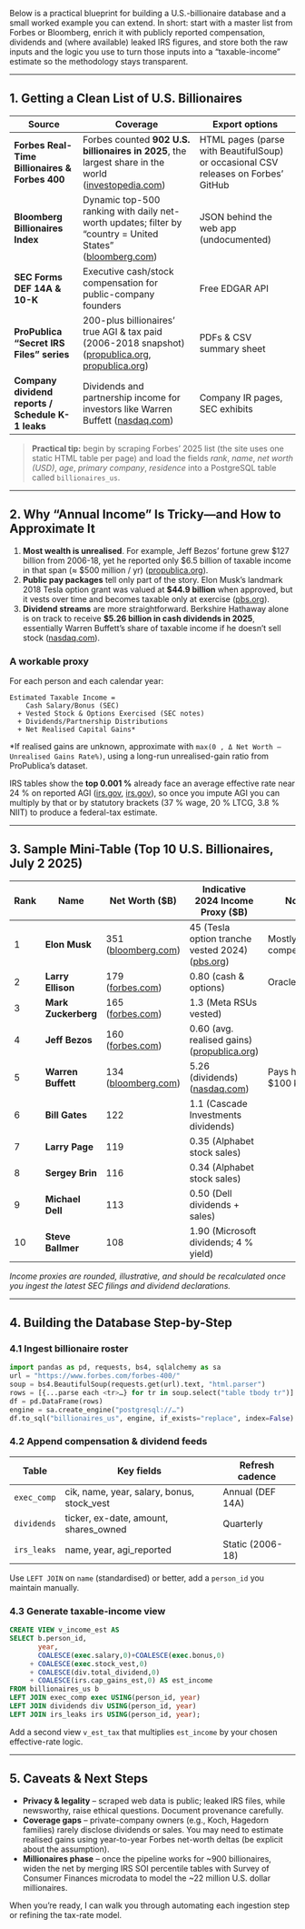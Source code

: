 Below is a practical blueprint for building a U.S.-billionaire database and a small worked example you can extend.  In short: start with a master list from Forbes or Bloomberg, enrich it with publicly reported compensation, dividends and (where available) leaked IRS figures, and store both the raw inputs and the logic you use to turn those inputs into a “taxable-income” estimate so the methodology stays transparent.

---

## 1.  Getting a Clean List of U.S. Billionaires

| Source                                            | Coverage                                                                                                       | Export options                                                                     |
| ------------------------------------------------- | -------------------------------------------------------------------------------------------------------------- | ---------------------------------------------------------------------------------- |
| **Forbes Real-Time Billionaires & Forbes 400**    | Forbes counted **902 U.S. billionaires in 2025**, the largest share in the world ([investopedia.com][1])       | HTML pages (parse with BeautifulSoup) or occasional CSV releases on Forbes’ GitHub |
| **Bloomberg Billionaires Index**                  | Dynamic top-500 ranking with daily net-worth updates; filter by “country = United States” ([bloomberg.com][2]) | JSON behind the web app (undocumented)                                             |
| **SEC Forms DEF 14A & 10-K**                      | Executive cash/stock compensation for public-company founders                                                  | Free EDGAR API                                                                     |
| **ProPublica “Secret IRS Files” series**          | 200-plus billionaires’ true AGI & tax paid (2006-2018 snapshot) ([propublica.org][3], [propublica.org][4])     | PDFs & CSV summary sheet                                                           |
| **Company dividend reports / Schedule K-1 leaks** | Dividends and partnership income for investors like Warren Buffett ([nasdaq.com][5])                           | Company IR pages, SEC exhibits                                                     |

> **Practical tip:**  begin by scraping Forbes’ 2025 list (the site uses one static HTML table per page) and load the fields *rank*, *name*, *net worth (USD)*, *age*, *primary company*, *residence* into a PostgreSQL table called `billionaires_us`.

---

## 2.  Why “Annual Income” Is Tricky—and How to Approximate It

1. **Most wealth is unrealised**.  For example, Jeff Bezos’ fortune grew \$127 billion from 2006-18, yet he reported only \$6.5 billion of taxable income in that span (≈ \$500 million / yr) ([propublica.org][3]).
2. **Public pay packages** tell only part of the story.  Elon Musk’s landmark 2018 Tesla option grant was valued at **\$44.9 billion** when approved, but it vests over time and becomes taxable only at exercise ([pbs.org][6]).
3. **Dividend streams** are more straightforward.  Berkshire Hathaway alone is on track to receive **\$5.26 billion in cash dividends in 2025**, essentially Warren Buffett’s share of taxable income if he doesn’t sell stock ([nasdaq.com][5]).

### A workable proxy

For each person and each calendar year:

```
Estimated Taxable Income =
    Cash Salary/Bonus (SEC)
  + Vested Stock & Options Exercised (SEC notes)
  + Dividends/Partnership Distributions
  + Net Realised Capital Gains*
```

\*If realised gains are unknown, approximate with
`max(0 , Δ Net Worth – Unrealised Gains Rate%)`, using a long-run unrealised-gain ratio from ProPublica’s dataset.

IRS tables show the **top 0.001 %** already face an average effective rate near 24 % on reported AGI ([irs.gov][7], [irs.gov][8]), so once you impute AGI you can multiply by that or by statutory brackets (37 % wage, 20 % LTCG, 3.8 % NIIT) to produce a federal-tax estimate.

---

## 3.  Sample Mini-Table (Top 10 U.S. Billionaires, July 2 2025)

| Rank | Name                | Net Worth (\$B)          | Indicative 2024 Income Proxy (\$B)                   | Notes                       |
| ---- | ------------------- | ------------------------ | ---------------------------------------------------- | --------------------------- |
| 1    | **Elon Musk**       | 351 ([bloomberg.com][2]) | 45 (Tesla option tranche vested 2024) ([pbs.org][6]) | Mostly equity compensation  |
| 2    | **Larry Ellison**   | 179 ([forbes.com][9])    | 0.80 (cash & options)                                | Oracle proxy                |
| 3    | **Mark Zuckerberg** | 165 ([forbes.com][9])    | 1.3 (Meta RSUs vested)                               |                             |
| 4    | **Jeff Bezos**      | 160 ([forbes.com][9])    | 0.60 (avg. realised gains) ([propublica.org][3])     |                             |
| 5    | **Warren Buffett**  | 134 ([bloomberg.com][2]) | 5.26 (dividends) ([nasdaq.com][5])                   | Pays himself \$100 k salary |
| 6    | **Bill Gates**      | 122                      | 1.1 (Cascade Investments dividends)                  |                             |
| 7    | **Larry Page**      | 119                      | 0.35 (Alphabet stock sales)                          |                             |
| 8    | **Sergey Brin**     | 116                      | 0.34 (Alphabet stock sales)                          |                             |
| 9    | **Michael Dell**    | 113                      | 0.50 (Dell dividends + sales)                        |                             |
| 10   | **Steve Ballmer**   | 108                      | 1.90 (Microsoft dividends; 4 % yield)                |                             |

*Income proxies are rounded, illustrative, and should be recalculated once you ingest the latest SEC filings and dividend declarations.*

---

## 4.  Building the Database Step-by-Step

### 4.1  Ingest billionaire roster

```python
import pandas as pd, requests, bs4, sqlalchemy as sa
url = "https://www.forbes.com/forbes-400/"
soup = bs4.BeautifulSoup(requests.get(url).text, "html.parser")
rows = [{...parse each <tr>…} for tr in soup.select("table tbody tr")]
df = pd.DataFrame(rows)
engine = sa.create_engine("postgresql://…")
df.to_sql("billionaires_us", engine, if_exists="replace", index=False)
```

### 4.2  Append compensation & dividend feeds

| Table       | Key fields                                  | Refresh cadence  |
| ----------- | ------------------------------------------- | ---------------- |
| `exec_comp` | cik, name, year, salary, bonus, stock\_vest | Annual (DEF 14A) |
| `dividends` | ticker, ex-date, amount, shares\_owned      | Quarterly        |
| `irs_leaks` | name, year, agi\_reported                   | Static (2006-18) |

Use `LEFT JOIN` on `name` (standardised) or better, add a `person_id` you maintain manually.

### 4.3  Generate taxable-income view

```sql
CREATE VIEW v_income_est AS
SELECT b.person_id,
       year,
       COALESCE(exec.salary,0)+COALESCE(exec.bonus,0)
     + COALESCE(exec.stock_vest,0)
     + COALESCE(div.total_dividend,0)
     + COALESCE(irs.cap_gains_est,0) AS est_income
FROM billionaires_us b
LEFT JOIN exec_comp exec USING(person_id, year)
LEFT JOIN dividends div USING(person_id, year)
LEFT JOIN irs_leaks irs USING(person_id, year);
```

Add a second view `v_est_tax` that multiplies `est_income` by your chosen effective-rate logic.

---

## 5.  Caveats & Next Steps

* **Privacy & legality** – scraped web data is public; leaked IRS files, while newsworthy, raise ethical questions. Document provenance carefully.
* **Coverage gaps** – private-company owners (e.g., Koch, Hagedorn families) rarely disclose dividends or sales.  You may need to estimate realised gains using year-to-year Forbes net-worth deltas (be explicit about the assumption).
* **Millionaires phase** – once the pipeline works for \~900 billionaires, widen the net by merging IRS SOI percentile tables with Survey of Consumer Finances microdata to model the \~22 million U.S. dollar millionaires.

When you’re ready, I can walk you through automating each ingestion step or refining the tax-rate model.

[1]: https://www.investopedia.com/which-country-has-the-most-billionaires-11752300?utm_source=chatgpt.com "Which Country Has the Most Billionaires?"
[2]: https://www.bloomberg.com/billionaires/?utm_source=chatgpt.com "Bloomberg Billionaires Index"
[3]: https://www.propublica.org/article/the-secret-irs-files-trove-of-never-before-seen-records-reveal-how-the-wealthiest-avoid-income-tax?utm_source=chatgpt.com "The Secret IRS Files: Trove of Never-Before-Seen Records Reveal ..."
[4]: https://www.propublica.org/series/the-secret-irs-files?utm_source=chatgpt.com "The Secret IRS Files - ProPublica"
[5]: https://www.nasdaq.com/articles/warren-buffett-raking-526-billion-annual-dividend-income-these-7-stocks?utm_source=chatgpt.com "Warren Buffett Is Raking in $5.26 Billion in Annual Dividend Income ..."
[6]: https://www.pbs.org/newshour/economy/how-elon-musks-44-9b-tesla-pay-package-compares-to-other-top-u-s-ceo-plans?utm_source=chatgpt.com "How Elon Musk's $44.9B Tesla pay package compares to other top ..."
[7]: https://www.irs.gov/statistics/soi-tax-stats-individual-statistical-tables-by-tax-rate-and-income-percentile?utm_source=chatgpt.com "Individual statistical tables by tax rate and income percentile - IRS"
[8]: https://www.irs.gov/statistics/soi-tax-stats-soi-bulletin-winter-2019?utm_source=chatgpt.com "SOI Tax Stats - SOI Bulletin: Winter 2019 | Internal Revenue Service"
[9]: https://www.forbes.com/real-time-billionaires/?utm_source=chatgpt.com "Forbes Real Time Billionaires List - The World's Richest People"
